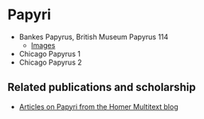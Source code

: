# Papyri #
- Bankes Papyrus, British Museum Papyrus 114
	- [Images][3]
- Chicago Papyrus 1
- Chicago Papyrus 2


## Related publications and scholarship ##
- [Articles on Papyri from the Homer Multitext blog](http://homermultitext.blogspot.com/search/label/papyri)

[3]: http://beta.hpcc.uh.edu/tomcat/hmt-digital/browseimg?urn=urn:cite:hmt:bmpap114
